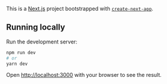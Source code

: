 This is a [Next.js](https://nextjs.org/) project bootstrapped with [`create-next-app`](https://github.com/vercel/next.js/tree/canary/packages/create-next-app).

## Running locally

Run the development server:

```bash
npm run dev
# or
yarn dev
```

Open [http://localhost:3000](http://localhost:3000) with your browser to see the result.